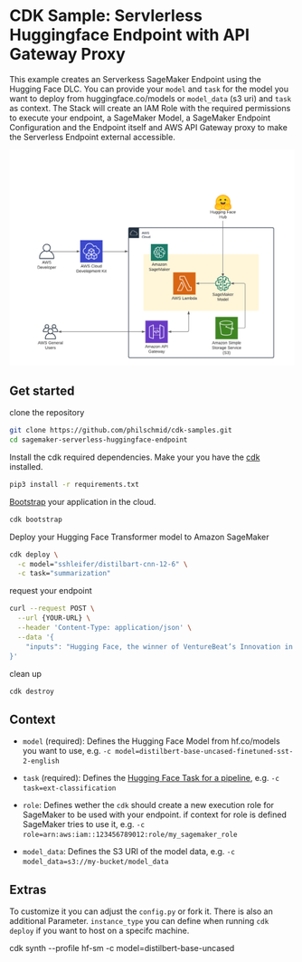 
# CDK Sample: Servlerless Huggingface Endpoint with API Gateway Proxy

This example creates an Serverkess SageMaker Endpoint using the Hugging Face DLC. You can provide your `model` and `task` for the model you want to deploy from huggingface.co/models or `model_data` (s3 uri) and `task` as context. The Stack will create an IAM Role with the required permissions to execute your endpoint, a SageMaker Model, a SageMaker Endpoint Configuration and the Endpoint itself and AWS API Gateway proxy to make the Serverless Endpoint external accessible. 

![image.png](./image.png)

## Get started 

clone the repository 
```bash
git clone https://github.com/philschmid/cdk-samples.git
cd sagemaker-serverless-huggingface-endpoint
```

Install the cdk required dependencies. Make your you have the [cdk](https://docs.aws.amazon.com/cdk/latest/guide/getting_started.html#getting_started_install) installed.
```bash
pip3 install -r requirements.txt
```

[Bootstrap](https://docs.aws.amazon.com/cdk/latest/guide/bootstrapping.html) your application in the cloud.

```bash
cdk bootstrap
```

Deploy your Hugging Face Transformer model to Amazon SageMaker

```bash
cdk deploy \
  -c model="sshleifer/distilbart-cnn-12-6" \
  -c task="summarization"
```

request your endpoint
```bash
curl --request POST \
  --url {YOUR-URL} \
  --header 'Content-Type: application/json' \
  --data '{
	"inputs": "Hugging Face, the winner of VentureBeat’s Innovation in Natural Language Process/Understanding Award for 2021, is looking to level the playing field. The team, launched by Clément Delangue and Julien Chaumond in 2016, was recognized for its work in democratizing NLP, the global market value for which is expected to hit $35.1 billion by 2026. This week, Google’s former head of Ethical AI Margaret Mitchell joined the team."
}'
```


clean up

```bash
cdk destroy
```


## Context

* `model` (required): Defines the Hugging Face Model from hf.co/models you want to use, e.g. `-c model=distilbert-base-uncased-finetuned-sst-2-english`

* `task` (required): Defines the [Hugging Face Task for a pipeline](https://huggingface.co/transformers/main_classes/pipelines.html), e.g. `-c task=ext-classification`

* `role`: Defines wether the `cdk` should create a new execution role for SageMaker to be used with your endpoint. if context for role is defined SageMaker tries to use it, e.g. `-c role=arn:aws:iam::123456789012:role/my_sagemaker_role`

* `model_data`: Defines the S3 URI of the model data, e.g. `-c model_data=s3://my-bucket/model_data`

## Extras

To customize it you can adjust the `config.py` or fork it. There is also an additional Parameter. `instance_type` you can define when running `cdk deploy` if you want to host on a specifc machine. 


cdk synth --profile hf-sm -c model=distilbert-base-uncased